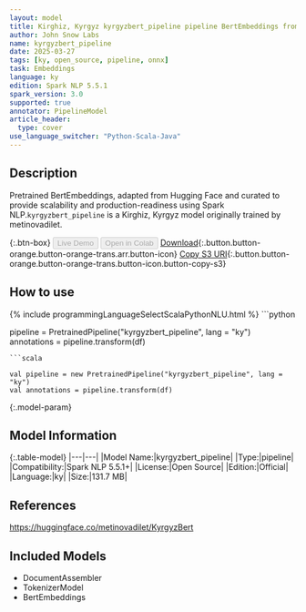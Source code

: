 ```yaml
---
layout: model
title: Kirghiz, Kyrgyz kyrgyzbert_pipeline pipeline BertEmbeddings from metinovadilet
author: John Snow Labs
name: kyrgyzbert_pipeline
date: 2025-03-27
tags: [ky, open_source, pipeline, onnx]
task: Embeddings
language: ky
edition: Spark NLP 5.5.1
spark_version: 3.0
supported: true
annotator: PipelineModel
article_header:
  type: cover
use_language_switcher: "Python-Scala-Java"
---
```


## Description

Pretrained BertEmbeddings, adapted from Hugging Face and curated to provide scalability and production-readiness using Spark NLP.`kyrgyzbert_pipeline` is a Kirghiz, Kyrgyz model originally trained by metinovadilet.

{:.btn-box}
<button class="button button-orange" disabled>Live Demo</button>
<button class="button button-orange" disabled>Open in Colab</button>
[Download](https://s3.amazonaws.com/auxdata.johnsnowlabs.com/public/models/kyrgyzbert_pipeline_ky_5.5.1_3.0_1743081059823.zip){:.button.button-orange.button-orange-trans.arr.button-icon}
[Copy S3 URI](s3://auxdata.johnsnowlabs.com/public/models/kyrgyzbert_pipeline_ky_5.5.1_3.0_1743081059823.zip){:.button.button-orange.button-orange-trans.button-icon.button-copy-s3}

## How to use



<div class="tabs-box" markdown="1">
{% include programmingLanguageSelectScalaPythonNLU.html %}
```python

pipeline = PretrainedPipeline("kyrgyzbert_pipeline", lang = "ky")
annotations =  pipeline.transform(df)   

```
```scala

val pipeline = new PretrainedPipeline("kyrgyzbert_pipeline", lang = "ky")
val annotations = pipeline.transform(df)

```
</div>

{:.model-param}
## Model Information

{:.table-model}
|---|---|
|Model Name:|kyrgyzbert_pipeline|
|Type:|pipeline|
|Compatibility:|Spark NLP 5.5.1+|
|License:|Open Source|
|Edition:|Official|
|Language:|ky|
|Size:|131.7 MB|

## References

https://huggingface.co/metinovadilet/KyrgyzBert

## Included Models

- DocumentAssembler
- TokenizerModel
- BertEmbeddings